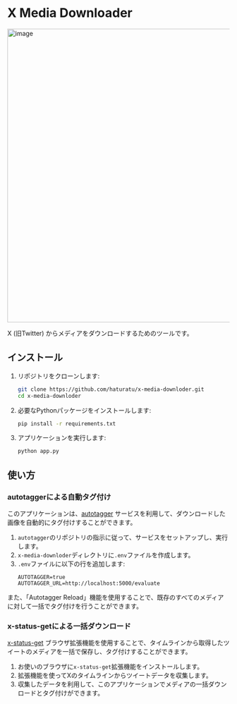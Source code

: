 # X Media Downloader
<img width="1366" height="666" alt="image" src="https://github.com/user-attachments/assets/f7cc12b3-f7bd-499d-859c-92257f61efc8" />

X (旧Twitter) からメディアをダウンロードするためのツールです。

## インストール

1.  リポジトリをクローンします:
    ```bash
    git clone https://github.com/haturatu/x-media-downloder.git
    cd x-media-downloder
    ```
2.  必要なPythonパッケージをインストールします:
    ```bash
    pip install -r requirements.txt
    ```
3.  アプリケーションを実行します:
    ```bash
    python app.py
    ```

## 使い方

### autotaggerによる自動タグ付け

このアプリケーションは、[autotagger](https://github.com/haturatu/autotagger) サービスを利用して、ダウンロードした画像を自動的にタグ付けすることができます。

1.  `autotagger`のリポジトリの指示に従って、サービスをセットアップし、実行します。
2.  `x-media-downloder`ディレクトリに`.env`ファイルを作成します。
3.  `.env`ファイルに以下の行を追加します:
    ```
    AUTOTAGGER=true
    AUTOTAGGER_URL=http://localhost:5000/evaluate
    ```

また、「Autotagger Reload」機能を使用することで、既存のすべてのメディアに対して一括でタグ付けを行うことができます。

### x-status-getによる一括ダウンロード

[x-status-get](https://github.com/haturatu/x-status-get) ブラウザ拡張機能を使用することで、タイムラインから取得したツイートのメディアを一括で保存し、タグ付けすることができます。

1.  お使いのブラウザに`x-status-get`拡張機能をインストールします。
2.  拡張機能を使ってXのタイムラインからツイートデータを収集します。
3.  収集したデータを利用して、このアプリケーションでメディアの一括ダウンロードとタグ付けができます。
